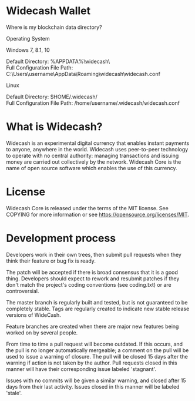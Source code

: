 Widecash Wallet
===========================

Where is my blockchain data directory?

Operating System             

Windows 7, 8.1, 10

Default Directory: %APPDATA%\widecash\	   
Full Configuration File Path: C:\Users\username\AppData\Roaming\widecash\widecash.conf

Linux

Default Directory: $HOME/.widecash/	            
Full Configuration File Path: /home/username/.widecash/widecash.conf


What is Widecash?
===========================
Widecash is an experimental digital currency that enables instant payments to anyone, anywhere in the world. Widecash uses peer-to-peer technology to operate with no central authority: managing transactions and issuing money are carried out collectively by the network. Widecash Core is the name of open source software which enables the use of this currency.

License
===========================
Widecash Core is released under the terms of the MIT license. See COPYING for more information or see https://opensource.org/licenses/MIT.

Development process
===========================

Developers work in their own trees, then submit pull requests when
they think their feature or bug fix is ready.

The patch will be accepted if there is broad consensus that it is a
good thing.  Developers should expect to rework and resubmit patches
if they don't match the project's coding conventions (see coding.txt)
or are controversial.

The master branch is regularly built and tested, but is not guaranteed
to be completely stable. Tags are regularly created to indicate new
stable release versions of WideCash.

Feature branches are created when there are major new features being
worked on by several people.

From time to time a pull request will become outdated. If this occurs, and
the pull is no longer automatically mergeable; a comment on the pull will
be used to issue a warning of closure. The pull will be closed 15 days
after the warning if action is not taken by the author. Pull requests closed
in this manner will have their corresponding issue labeled 'stagnant'.

Issues with no commits will be given a similar warning, and closed after
15 days from their last activity. Issues closed in this manner will be 
labeled 'stale'.
